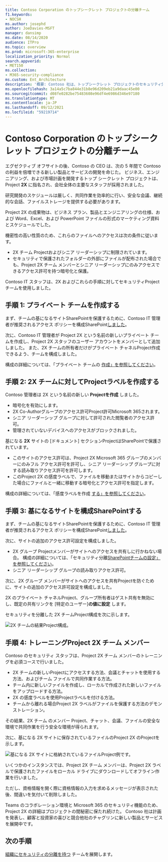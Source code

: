 ```yaml
---
title: Contoso Corporation のトップシークレット プロジェクトの分離チーム
f1.keywords:
- NOCSH
ms.author: josephd
author: JoeDavies-MSFT
manager: dansimp
ms.date: 08/14/2020
audience: ITPro
ms.topic: overview
ms.prod: microsoft-365-enterprise
localization_priority: Normal
search.appverid:
- MET150
ms.collection:
- M365-security-compliance
ms.custom: Ent_Architecture
description: '概要: Contoso 社は、トップシークレット プロジェクトのセキュリティ分離を持つチームを使用して、新しい製品とサービスのスイートを開発する方法について説明します。'
ms.openlocfilehash: 3a14a5c7ba844e31b8e96d209eb21a9daac45e00
ms.sourcegitcommit: d08fe0282be75483608e96df4e6986d346e97180
ms.translationtype: MT
ms.contentlocale: ja-JP
ms.lasthandoff: 09/12/2021
ms.locfileid: "59219714"
---
```

# <a name="isolated-team-for-a-top-secret-project-of-the-contoso-corporation"></a>Contoso Corporation のトップシークレット プロジェクトの分離チーム

エグゼクティブ オフサイトの後、Contoso の CEO は、次の 5 年間で Contoso の利益を倍増できる新しい製品とサービスの開発を命じた。 ビジネス、エンジニアリング、および市場計画を開発するトップ シークレット プロジェクトは、Project **2X** に指名され、会社全体の主要なスタッフが採用されました。 

研究開発のスケジュールは厳しく、共同作業を効率的に行い、安全な会議、継続的な会話、ファイルストレージを提供する必要があります。

Project 2X の成果物は、ビジネス プラン、製品とエンジニアリングの仕様、および Word、Excel、および PowerPoint ファイルの形式のマーケティング資料とスケジュールでした。 

機密性の高い性質のため、これらのファイルへのアクセスは次の条件に従います。

- 2X チーム Projectおよびシニア リーダーシップに制限されています。
- セキュリティで保護されたフォルダーの外部にファイルが配布された場合でも、Project 2X チーム メンバーとシニア リーダーシップにのみアクセスできるアクセス許可を持つ暗号化と保護。

Contoso IT スタッフ[](secure-teams-security-isolation.md)は、2X およびこれらの手順に対してセキュリティProjectチームを使用しました。

## <a name="step-1-created-a-private-team"></a>手順 1: プライベート チームを作成する

まず、チームの基になるサイトSharePointを保護するために、Contoso IT 管理者が推奨されるアクセス ポリシーを構成SharePoint[しました](../security/office-365-security/sharepoint-file-access-policies.md)。

次に、Contoso IT 管理者が Project 2X という名前の新しいプライベート チームを作成し、Project 2X スタッフのユーザー アカウントをメンバーとして追加しました。 また、2X チームの所有者だけがプライベート チャネルProject作成できるよう、チームを構成しました。

構成の詳細については、「プライベート チームの [作成」を参照してください](secure-teams-security-isolation.md#create-a-private-team)。

## <a name="step-2-created-a-sensitivity-label-for-the-project-2x-team"></a>手順 2: 2X チームに対してProjectラベルを作成する

Contoso 管理者は 2X という名前の新しい **Projectを作成** しました。

- 暗号化を有効にします。
- 2X Co-Authorグループのアクセス許可Project許可Microsoft 365されます。
- シニア リーダーシップ グループに対して許可された閲覧者のアクセス許可。
- 管理されていないデバイスへのアクセスがブロックされました。

基になる **2X** サイトの [ドキュメント] セクションProjectはSharePointで保護されています。

- このサイトのアクセス許可は、Project 2X Microsoft 365 グループのメンバーにのみフル アクセス許可を許可し、シニア リーダーシップ グループに対する読み取りアクセス許可を許可します。
- このProject 2X の感度ラベルで、ファイルを移動またはサイトからコピーした場合にファイルと一緒に移動する暗号化とアクセス許可を指定します。

構成の詳細については、「感度ラベルを作成 [する」を参照してください](secure-teams-security-isolation.md#create-a-sensitivity-label)。

## <a name="step-3-configured-the-underlying-sharepoint-site"></a>手順 3: 基になるサイトを構成SharePointする

まず、チームの基になるサイトSharePointを保護するために、Contoso IT 管理者が推奨されるアクセス ポリシーを構成SharePoint[しました](../security/office-365-security/sharepoint-file-access-policies.md)。

次に、サイトの追加のアクセス許可設定を構成しました。

- 2X グループ Projectメンバーがサイトへのアクセスを共有しに行かねない場合。 構成の詳細については、「セキュリティ分離[SharePointチームの設定」を参照してください](secure-teams-security-isolation.md#sharepoint-settings)。
- シニア リーダーシップ グループの読み取りアクセス許可。

次に、2X グループ メンバーがサイトへのアクセスを共有Projectを防ぐために、サイトの追加のアクセス許可設定を構成しました。 

2X のプライベート チャネルProject、グループ所有者はゲスト共有を無効にし、既定の共有リンクを [特定のユーザー]**の値に設定** します。

セキュリティを分離した 2X チームProject構成を次に示します。

![2X チームの結果Project構成。](../media/contoso-team-for-top-secret-project.png)

 ## <a name="step-4-trained-project-2x-team-members"></a>手順 4: トレーニングProject 2X チーム メンバー

Contoso のセキュリティ スタッフは、Project 2X チーム メンバーのトレーニングを必須コースで行いました。

- 2X チームの新しいProjectにアクセスする方法、会議とチャットを使用する方法、およびチーム ファイルで共同作業する方法。
- チーム内に新しいファイルを作成し、ローカルで作成された新しいファイルをアップロードする方法。
- 2X の感度ラベルを使用Projectラベルを付ける方法。
- チームから離れる場合Project 2X ラベルがファイルを保護する方法のデモンストレーション。

その結果、2X チーム のメンバー Project、チャット、会議、ファイルの安全な環境で共同作業を行う安全な環境が得られます。

次に、基になる 2X サイトに保存されているファイルのProject 2X のProjectを示します。

![基になる 2X サイトに格納されているファイルProject例です。](../media/contoso-team-for-top-secret-project-example.png)

いくつかのインスタンスでは、Project 2X チーム メンバーは、Project 2X ラベルで保護されたファイルをローカル ドライブにダウンロードしてオフライン作業を行いました。 

ただし、資格情報を開く際に資格情報の入力を求めるメッセージが表示された後、間違いを気付いて削除しました。

Teams のコラボレーション環境と Microsoft 365 のセキュリティ機能のため、Project 2X の詳細はプロジェクトの間秘密に保たれ続けた。 Contoso 社は計画を発表し、顧客と投資家の喜びと競合他社のチャグリンに新しい製品とサービスを展開中です。

## <a name="next-step"></a>次の手順

[組織にセキュリティの分離を持つ](secure-teams-security-isolation.md) チームを展開します。

